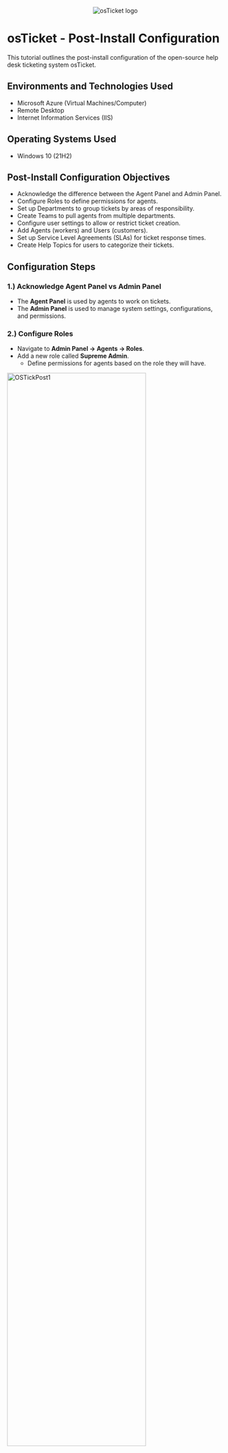 <p align="center">
<img src="https://i.imgur.com/Clzj7Xs.png" alt="osTicket logo"/>
</p>

<h1>osTicket - Post-Install Configuration</h1>
This tutorial outlines the post-install configuration of the open-source help desk ticketing system osTicket.<br />

<h2>Environments and Technologies Used</h2>

- Microsoft Azure (Virtual Machines/Computer)
- Remote Desktop
- Internet Information Services (IIS)

<h2>Operating Systems Used</h2>

- Windows 10 (21H2)

<h2>Post-Install Configuration Objectives</h2>

- Acknowledge the difference between the Agent Panel and Admin Panel.
- Configure Roles to define permissions for agents.
- Set up Departments to group tickets by areas of responsibility.
- Create Teams to pull agents from multiple departments.
- Configure user settings to allow or restrict ticket creation.
- Add Agents (workers) and Users (customers).
- Set up Service Level Agreements (SLAs) for ticket response times.
- Create Help Topics for users to categorize their tickets.

<h2>Configuration Steps</h2>

<h3>1.) Acknowledge Agent Panel vs Admin Panel</h3>

- The **Agent Panel** is used by agents to work on tickets.
- The **Admin Panel** is used to manage system settings, configurations, and permissions.

<h3>2.) Configure Roles</h3>

- Navigate to **Admin Panel -> Agents -> Roles**.
- Add a new role called **Supreme Admin**.
  - Define permissions for agents based on the role they will have.

<p>
<img width="80%" height="80%" alt="OSTickPost1" src="https://github.com/user-attachments/assets/f92e5d52-8dfb-4922-b0a9-c784b948e7e6" />
</p>

<p>
<img width="80%" height="80%" alt="OSTickPost2" src="https://github.com/user-attachments/assets/8041b321-8d17-4f82-8079-ce0a169717d8" />
</p>

<h3>3.) Configure Departments</h3>

- Navigate to **Admin Panel -> Agents -> Departments**.
- Add a new department called **SysAdmins**.
  - Use departments to control ticket visibility and assign areas of responsibility (e.g., Help Desk, SysAdmins, Networking).

<p>
<img width="80%" height="80%" alt="OSTickLifecycle6" src="https://github.com/user-attachments/assets/73321974-f84a-4393-82c1-0c270ca8dd1c" />
</p>

<h3>4.) Configure Teams</h3>

- Navigate to **Admin Panel -> Agents -> Teams**.
- Create a new team called **Online Banking**.
  - Pull agents from different departments to form specialized teams.

<p>
<img width="80%" height="80%" alt="OSTickPostIntall1" src="https://github.com/user-attachments/assets/e3b427fa-ec3c-4876-8963-102f1ba33b33" />
</p>

<h3>5.) Allow Anyone to Create Tickets</h3>

- Navigate to **Admin Panel -> Settings -> User Settings**.
- Uncheck **Require registration and login to create tickets** to enforce ticket creation by anyone.
- Enable **Public - Anyone can register** to disable requiring users to register and log in before creating tickets.

<p>
<img width="80%" height="80%" alt="OSTickPostIntall2" src="https://github.com/user-attachments/assets/5c905574-d965-438b-add3-6986bee0d0f9" />
</p>

<h3>6.) Configure Agents (Workers)</h3>

- Navigate to **Admin Panel -> Agents -> Add New**.
- Add agents with the following details:
  - **Jane**: Assigned to the **SysAdmins** department.
  - **John**: Assigned to the **Support** department.

<p>
<img width="80%" height="80%" alt="OSTickPostIntall3" src="https://github.com/user-attachments/assets/0a295d87-bccd-4495-a231-64d3c5ef3aa6" />
</p>

<p>
<img width="80%" height="80%" alt="OSTickPostIntall4" src="https://github.com/user-attachments/assets/bf587395-9dd5-4b15-882e-b8c2bc2535d7" />
</p>

<p>
<img width="80%" height="80%" alt="OSTickPostIntall5" src="https://github.com/user-attachments/assets/b63e893d-4ce3-48ea-b2f3-d4d12684c754" />
</p>

<h3>7.) Configure Users (Customers)</h3>

- Navigate to **Agent Panel -> Users -> Add New**.
- Add users with the following details:
  - **Karen**
  - **Ken**
 
<p>
<img width="80%" height="80%" alt="OSTickPostIntall6" src="https://github.com/user-attachments/assets/d30d00ec-c2a2-4371-b828-d5e1316aa05f" />
</p>

<h3>8.) Configure SLA (Service Level Agreements)</h3>

- Navigate to **Admin Panel -> Manage -> SLA**.
- Add the following SLAs:
  - **Sev-A**: Grace Period = 1 hour, Schedule = 24/7.
  - **Sev-B**: Grace Period = 4 hours, Schedule = 24/7.
  - **Sev-C**: Grace Period = 8 hours, Schedule = Business Hours.

<p>
<img width="80%" height="80%" alt="OSTickPostIntall7" src="https://github.com/user-attachments/assets/b5166f75-e6f3-4dd3-8f6b-c281ceb18de9" />
</p>

<p>
<img width="80%" height="80%" alt="OSTickPostIntall8" src="https://github.com/user-attachments/assets/b7ea4350-f87d-458b-8bde-4a9b0016791d" />
</p>

<h3>9.) Configure Help Topics</h3>

- Navigate to **Admin Panel -> Manage -> Help Topics**.
- Add the following help topics for users to select when creating a ticket:
  - **Business Critical Outage**
  - **Personal Computer Issues**
  - **Equipment Request**
  - **Password Reset**
  - **Other**

<p>
<img width="80%" height="80%" alt="OSTickPostIntall9" src="https://github.com/user-attachments/assets/6d02bf82-d2f6-454a-b81a-e5f5d4a2c28e" />
</p>

<h2>Conclusion</h2>

By completing the post-installation configuration steps, you have successfully customized osTicket to suit your organization's requirements. You are now ready to start using osTicket to manage and resolve customer issues efficiently.
